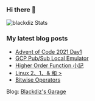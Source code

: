 ### Hi there 👋

![blackdiz Stats](https://github-readme-stats.vercel.app/api?username=blackdiz&theme=flag-india)
<!--
**blackdiz/blackdiz** is a ✨ _special_ ✨ repository because its `README.md` (this file) appears on your GitHub profile.

Here are some ideas to get you started:

- 🔭 I’m currently working on ...
- 🌱 I’m currently learning ...
- 👯 I’m looking to collaborate on ...
- 🤔 I’m looking for help with ...
- 💬 Ask me about ...
- 📫 How to reach me: ...
- 😄 Pronouns: ...
- ⚡ Fun fact: ...
-->

### My latest blog posts
<!-- BLOG-POST-LIST:START -->
- [Advent of Code 2021 Day1](https://blackdiz.github.io/blog/advent-of-code-2021-day1/)
- [GCP Pub/Sub Local Emulator](https://blackdiz.github.io/blog/pubsub-local-emulator/)
- [Higher Order Function 小記](https://blackdiz.github.io/blog/higher-order-function/)
- [Linux 2、1、&amp; 和 &gt;](https://blackdiz.github.io/blog/linux-redirection-operators/)
- [Bitwise Operators](https://blackdiz.github.io/blog/bitwise-operators/)
<!-- BLOG-POST-LIST:END -->
Blog: [Blackdiz's Garage](https://blackdiz.github.io/)
